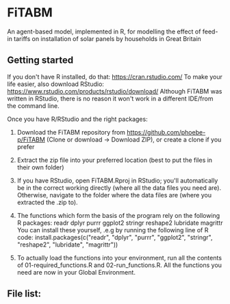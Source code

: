 # FiTABM
An agent-based model, implemented in R, for modelling the effect of feed-in tariffs on installation of solar panels by households in Great Britain

## Getting started
If you don't have R installed, do that: https://cran.rstudio.com/
To make your life easier, also download RStudio: https://www.rstudio.com/products/rstudio/download/
Although FiTABM was written in RStudio, there is no reason it won't work in a different IDE/from the command line.

Once you have R/RStudio and the right packages:

1.  Download the FiTABM repository from https://github.com/phoebe-p/FiTABM (Clone or download -> Download ZIP), or create a clone if you prefer

2.  Extract the zip file into your preferred location (best to put the files in their own folder)

3.  If you have RStudio, open FiTABM.Rproj in RStudio; you'll automatically be in the correct working directly (where all the data files you need are). Otherwise, navigate to the folder where the data files are (where you extracted the .zip to).

4.  The functions which form the basis of the program rely on the following R packages:
    readr
    dplyr
    purrr
    ggplot2
    stringr
    reshape2
    lubridate
    magrittr
    You can install these yourself, .e.g by running the following line of R code:
    install.packages(c("readr", "dplyr", "purrr", "ggplot2", "stringr", "reshape2", "lubridate", "magrittr"))

5.  To actually load the functions into your environment, run all the contents of 01-required_functions.R and 02-run_functions.R. All the functions you need are now in your Global Environment.
  
    

## File list:
